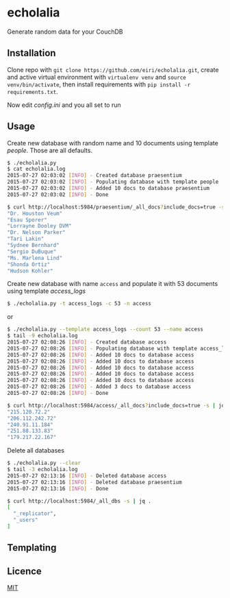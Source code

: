 # echolalia
Generate random data for your CouchDB

## Installation

Clone repo with `git clone https://github.com/eiri/echolalia.git`, create and active virtual environment with `virtualenv venv` and  `source venv/bin/activate`, then install requirements with `pip install -r requirements.txt`.

Now edit _config.ini_ and you all set to run

## Usage

Create new database with random name and 10 documents using template _people_. Those are all defaults.

```bash
$ ./echolalia.py
$ cat echolalia.log
2015-07-27 02:03:02 [INFO] - Created database praesentium
2015-07-27 02:03:02 [INFO] - Populating database with template people
2015-07-27 02:03:02 [INFO] - Added 10 docs to database praesentium
2015-07-27 02:03:02 [INFO] - Done

$ curl http://localhost:5984/praesentium/_all_docs?include_docs=true -s | jq .rows[].doc.name
"Dr. Houston Veum"
"Esau Sporer"
"Lorrayne Dooley DVM"
"Dr. Nelson Parker"
"Tari Lakin"
"Sydnee Bernhard"
"Sergio DuBuque"
"Ms. Marlena Lind"
"Shonda Ortiz"
"Hudson Kohler"
```


Create new database with name `access` and populate it with 53 documents using template _access_logs_

```bash
$ ./echolalia.py -t access_logs -c 53 -n access
```
or
```bash
$ ./echolalia.py --template access_logs --count 53 --name access
$ tail -9 echolalia.log 
2015-07-27 02:08:26 [INFO] - Created database access
2015-07-27 02:08:26 [INFO] - Populating database with template access_logs
2015-07-27 02:08:26 [INFO] - Added 10 docs to database access
2015-07-27 02:08:26 [INFO] - Added 10 docs to database access
2015-07-27 02:08:26 [INFO] - Added 10 docs to database access
2015-07-27 02:08:26 [INFO] - Added 10 docs to database access
2015-07-27 02:08:26 [INFO] - Added 10 docs to database access
2015-07-27 02:08:26 [INFO] - Added 3 docs to database access
2015-07-27 02:08:26 [INFO] - Done

$ curl http://localhost:5984/access/_all_docs?include_docs=true -s | jq .rows[].doc.ip | head -5
"215.120.72.2"
"206.112.242.72"
"240.91.11.184"
"251.88.133.83"
"179.217.22.167"
``` 

Delete all databases

```bash
$ ./echolalia.py --clear
$ tail -3 echolalia.log
2015-07-27 02:13:16 [INFO] - Deleted database access
2015-07-27 02:13:16 [INFO] - Deleted database praesentium
2015-07-27 02:13:16 [INFO] - Done

$ curl http://localhost:5984/_all_dbs -s | jq .
[
  "_replicator",
  "_users"
]
```

## Templating

## Licence

[MIT](https://github.com/eiri/echolalia/blob/master/LICENSE)
